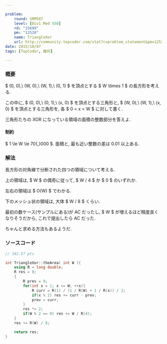 ```yaml
---

problem:
    round: SRM587
    level: [Div1 Med 550]
    rd: "15699"
    pm: "12528"
    name: TriangleXor
    url: http://community.topcoder.com/stat?c=problem_statement&pm=12528&rd=15699
date: 2015/10/07
tags: [TopCoder, 幾何]

---
```


### 概要

$ (0, 0),\ (W, 0),\ (W, 1),\ (0, 1) $ を頂点とする $ W \times 1 $ の長方形を考える.

この中に, $ (0, 0),\ (0, 1),\ (x, 0) $ を頂点とする三角形と, $ (W, 0),\ (W, 1),\ (x, 0) $ を頂点とする三角形を, 各 $ 0 < x < W $ に対して書く.

三角形たちの XOR になっている領域の面積の整数部分を答えよ.


#### 制約

$ 1 \le W \le 70{,}000 $.
面積と, 最も近い整数の差は $0.01$ 以上ある.

### 解法

長方形の対角線で分断された四つの領域について考える.

上の領域は, $ W $ の偶奇に従って, $ W / 4 $ か $ 0 $ のいずれか.

左右の領域は $ O(W) $ でわかる.

下のメッシュ状の領域は, 大体 $ W / 8 $ くらい.

最初の数ケース(サンプルにある)が AC だったし, $ W $ が増えるほど精度良くなりそうだから, これで提出したら AC だった.

ちゃんと求める方法もあるようだ.

### ソースコード

~~~ cpp
// 342.57 pts

int TriangleXor::theArea( int W ){
    using R = long double;
    R res = 0;
    {
        R prev = 0;
        for(int x = 1; x <= W; ++x){
            R curr = R(1) / (1 / R(W) + 1 / R(x)) / 2;
            if(x % 2) res += curr - prev;
            prev = curr;
        }
        res *= 2;
        if(W % 2 == 0) res += W / R(4);
    }
    res += R(W) / 8;

    return res;
}
~~~

